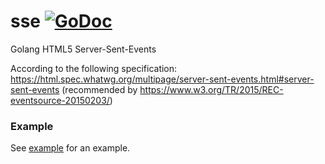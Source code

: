 # sse [![GoDoc](https://godoc.org/github.com/jadr2ddude/sse?status.svg)](https://godoc.org/github.com/jadr2ddude/sse)

Golang HTML5 Server-Sent-Events

According to the following specification: https://html.spec.whatwg.org/multipage/server-sent-events.html#server-sent-events (recommended by https://www.w3.org/TR/2015/REC-eventsource-20150203/)

### Example

See [example](https://github.com/jadr2ddude/sse/tree/master/example) for an example.
